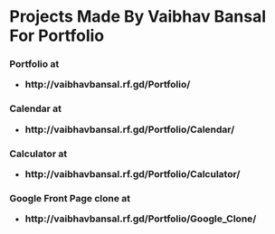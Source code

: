 <h1>Projects Made By Vaibhav Bansal For Portfolio</h1>
<h3>
  Portfolio at
  <ul>
    <li>
      http://vaibhavbansal.rf.gd/Portfolio/
    </li>
  </ul>
</h3>
<h3>
  Calendar at
  <ul>
    <li>
      http://vaibhavbansal.rf.gd/Portfolio/Calendar/
    </li>
  </ul>
</h3>
<h3>
  Calculator at
  <ul>
    <li>
      http://vaibhavbansal.rf.gd/Portfolio/Calculator/
    </li>
  </ul>
</h3>
<h3>
  Google Front Page clone at
  <ul>
    <li>
      http://vaibhavbansal.rf.gd/Portfolio/Google_Clone/
    </li>
  </ul>
</h3>
